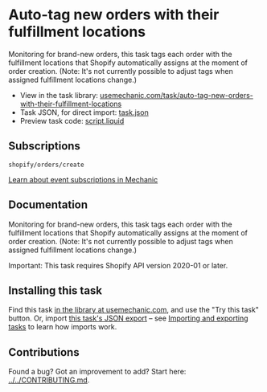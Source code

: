 # Auto-tag new orders with their fulfillment locations

Monitoring for brand-new orders, this task tags each order with the fulfillment locations that Shopify automatically assigns at the moment of order creation. (Note: It's not currently possible to adjust tags when assigned fulfillment locations change.)

* View in the task library: [usemechanic.com/task/auto-tag-new-orders-with-their-fulfillment-locations](https://usemechanic.com/task/auto-tag-new-orders-with-their-fulfillment-locations)
* Task JSON, for direct import: [task.json](../../tasks/auto-tag-new-orders-with-their-fulfillment-locations.json)
* Preview task code: [script.liquid](./script.liquid)

## Subscriptions

```liquid
shopify/orders/create
```

[Learn about event subscriptions in Mechanic](https://docs.usemechanic.com/article/408-subscriptions)

## Documentation

Monitoring for brand-new orders, this task tags each order with the fulfillment locations that Shopify automatically assigns at the moment of order creation. (Note: It's not currently possible to adjust tags when assigned fulfillment locations change.)

Important: This task requires Shopify API version 2020-01 or later.

## Installing this task

Find this task [in the library at usemechanic.com](https://usemechanic.com/task/auto-tag-new-orders-with-their-fulfillment-locations), and use the "Try this task" button. Or, import [this task's JSON export](../../tasks/auto-tag-new-orders-with-their-fulfillment-locations.json) – see [Importing and exporting tasks](https://docs.usemechanic.com/article/505-importing-and-exporting-tasks) to learn how imports work.

## Contributions

Found a bug? Got an improvement to add? Start here: [../../CONTRIBUTING.md](../../CONTRIBUTING.md).
